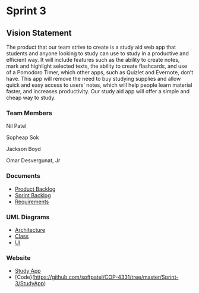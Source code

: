# Sprint 3 #

## Vision Statement ##
The product that our team strive to create is a study aid web app that students and anyone looking to study can use to study in a productive and efficient way. It will include features such as the ability to create notes, mark and highlight selected texts, the ability to create flashcards, and use of a Pomodoro Timer, which other apps, such as Quizlet and Evernote, don’t have. This app will remove the need to buy studying supplies and allow quick and easy access to users’ notes, which will help people learn material faster, and increases productivity. Our study aid app will offer a simple and cheap way to study.
### Team Members ###
Nil Patel

Sopheap Sok

Jackson Boyd

Omar Desvergunat, Jr

### Documents ###
* [Product Backlog](https://docs.google.com/document/d/19pQrZ0Ioial3IH0m6uw4zRPFfxCNnL4mfzIw3WK4qZE/edit?usp=sharing)
* [Sprint Backlog](https://docs.google.com/document/d/1vvKgPAvP80r2Yst9_7rEQrbEoqIjgmlU3st3Atq9uXw/edit?usp=sharing)
* [Requirements](https://github.com/softpatel/COP-4331/blob/master/Sprint-3/Requirements.md)

### UML Diagrams ###
* [Architecture](https://github.com/softpatel/COP-4331/blob/master/Sprint-3/ArchitectureUML.pdf)
* [Class](https://github.com/softpatel/COP-4331/blob/master/Sprint-3/classUML.pdf)
* [UI](https://github.com/softpatel/COP-4331/blob/master/Sprint-3/uiUML.pdf) 

### Website ###
* [Study App](https://warm-eyrie-11186.herokuapp.com/)
* [Code}(https://github.com/softpatel/COP-4331/tree/master/Sprint-3/StudyApp)


